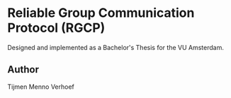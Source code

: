 # Reliable Group Communication Protocol (RGCP)

Designed and implemented as a Bachelor's Thesis for the VU Amsterdam.

## Author

Tijmen Menno Verhoef
